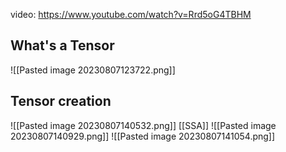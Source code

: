 video: https://www.youtube.com/watch?v=Rrd5oG4TBHM
## What's a Tensor
![[Pasted image 20230807123722.png]]
## Tensor creation
![[Pasted image 20230807140532.png]]
[[SSA]]
![[Pasted image 20230807140929.png]]
![[Pasted image 20230807141054.png]]
